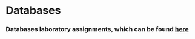 # Databases

### Databases laboratory assignments, which can be found [here](https://sabina-cs.com/databases-cs-en/)
